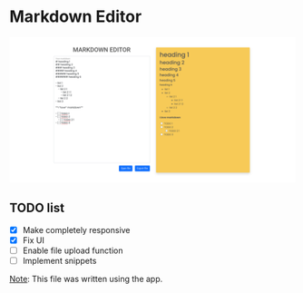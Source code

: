 # Markdown Editor

![screenshot_1](./Screenshot_1.png)

## TODO list

- [x] Make completely responsive
- [x] Fix UI
- [ ] Enable file upload function
- [ ] Implement snippets

<ins>Note</ins>: This file was written using the app.
